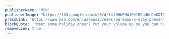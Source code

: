 ```yaml
---
publisherName: "MSN"
publisherImage: "https://lh3.google.com/u/0/d/14tQHWPMW1PK1RObdhLDnKDT8jrHlU4Iz"
pressLink: "https://www.msn.com/en-us/music/news/purewow-x-olay-present-the-holiday-musical-have-you-heard-about%E2%80%A6/vi-BBQuJPj"
blockQuote: '"Want some holiday cheer? Put your volume up so you can hear!" PureWow x Olay present "Have You Heard About...?" The Holiday Musical!"'
removeLink: true
---
```

